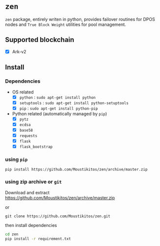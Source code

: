 # `zen`

`zen` package, entirely writen in python, provides failover routines for DPOS
nodes and `True Block Weight` utilities for pool management.

## Supported blockchain

 * [X] Ark-v2

## Install

### Dependencies

  - OS related
    * [X] `python` : `sudo apt-get install python`
    * [X] `setuptools` : `sudo apt-get install python-setuptools`
    * [X] `pip` : `sudo apt-get install python-pip`

  - Python related (automatically managed by `pip`)
    * [X] `pytz`
    * [X] `ecdsa`
    * [X] `base58`
    * [X] `requests`
    * [X] `flask`
    * [X] `flask_bootstrap`

### using `pip`

`pip install https://github.com/Moustikitos/zen/archive/master.zip`

### using zip archive or `git`

Download and extract https://github.com/Moustikitos/zen/archive/master.zip 

or 

`git clone https://github.com/Moustikitos/zen.git`

then install dependencies

```bash
cd zen
pip install -r requirement.txt
```
